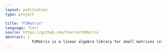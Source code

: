 ```yaml
---
layout: publication
type: project

title: "F2Matrix"
language: "C++"
source: https://github.com/fserre/F2Matrix
abstract: |
            F2Matrix is a linear algebra library for small matrices (of maximal size 8$\times$8) in $\mathbb F_2$, i.e. the Galois field with two elements. It supports matrix addition (and therefore subtraction), multiplication, transposition, inversion and rank computation.<br/> This library aims to provide high performance, an relies heavily on bit manipulation instructions. Particularly, it requires an x64, BMI2 capable processor (e.g. Intel Haswell or newer). It was used for <a href="https://doi.org/10.1109/ICASSP.2019.8682213">searching optimal Walsh-Hadamard transform algorithms for streaming</a>.
---
```

